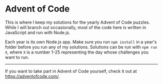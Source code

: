 # Advent of Code

This is where I keep my solutions for the yearly Advent of Code puzzles. While I will branch out occasionally, most of the code here is written in JavaScript and run with Node.js.

Each year is its own Node.js app. Make sure you run `npm install` in a year's folder before you run any of my solutions. Solutions can be run with `npm run X`, where `X` is a number 1-25 representing the day whose challenges you want to run.

---
If you want to take part in Advent of Code yourself, check it out at https://adventofcode.com/.